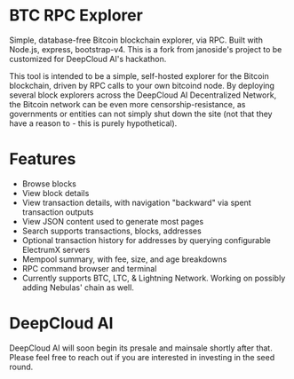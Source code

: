 # BTC RPC Explorer

Simple, database-free Bitcoin blockchain explorer, via RPC. Built with Node.js, express, bootstrap-v4. This is a fork from janoside's project to be customized for DeepCloud AI's hackathon. 

This tool is intended to be a simple, self-hosted explorer for the Bitcoin blockchain, driven by RPC calls to your own bitcoind node. By deploying several block explorers across the DeepCloud AI Decentralized Network, the Bitcoin network can be even more censorship-resistance, as governments or entities can not simply shut down the site (not that they have a reason to - this is purely hypothetical).

# Features

* Browse blocks
* View block details
* View transaction details, with navigation "backward" via spent transaction outputs
* View JSON content used to generate most pages
* Search supports transactions, blocks, addresses
* Optional transaction history for addresses by querying configurable ElectrumX servers
* Mempool summary, with fee, size, and age breakdowns
* RPC command browser and terminal
* Currently supports BTC, LTC, & Lightning Network. Working on possibly adding Nebulas' chain as well. 

# DeepCloud AI

DeepCloud AI will soon begin its presale and mainsale shortly after that. Please feel free to reach out if you are interested in investing in the seed round.
